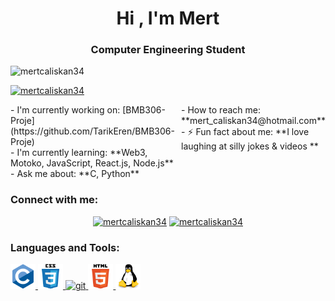 <h1 align="center">Hi , I'm Mert</h1>
<h3 align="center">Computer Engineering Student</h3>

<p align="left">
  <img src="https://komarev.com/ghpvc/?username=mertcaliskan34&label=Profile%20views&color=0e75b6&style=flat" alt="mertcaliskan34" />
</p>

<p align="left">
  <a href="https://github.com/ryo-ma/github-profile-trophy"><img src="https://github-profile-trophy.vercel.app/?username=mertcaliskan34" alt="mertcaliskan34" /></a>
</p>

<div style="display: flex; justify-content: space-between;">
  <div>
    -  I'm currently working on: [BMB306-Proje](https://github.com/TarikEren/BMB306-Proje) 
    <br>
    -  I'm currently learning: **Web3, Motoko, JavaScript, React.js, Node.js**
    <br>
    -  Ask me about: **C, Python**
  </div>
  <div>
    -  How to reach me: **mert_caliskan34@hotmail.com**
    <br>
    - ⚡ Fun fact about me: **I love laughing at silly jokes & videos **
  </div>
</div>

<h3 align="left">Connect with me:</h3>
<p align="center">
  <a href="https://linkedin.com/in/mertcaliskan34" target="_blank"><img src="https://raw.githubusercontent.com/rahuldkjain/github-profile-readme-generator/master/src/images/icons/Social/linked-in-alt.svg" alt="mertcaliskan34" height="30" width="40" /></a>
  <a href="https://instagram.com/mertcaliskan34" target="_blank"><img src="https://raw.githubusercontent.com/devicons/devicon/master/icons/Social/instagram.svg" alt="mertcaliskan34" height="30" width="40" /></a>
</p>

<h3 align="left">Languages and Tools:</h3>
<p align="left">
  <a href="https://www.cprogramming.com/" target="_blank" rel="noreferrer"> <img src="https://raw.githubusercontent.com/devicons/devicon/master/icons/c/c-original.svg" alt="c" width="40" height="40"/> </a>
  <a href="https://www.w3schools.com/css/" target="_blank" rel="noreferrer"> <img src="https://raw.githubusercontent.com/devicons/devicon/master/icons/css3/css3-original-wordmark.svg" alt="css3" width="40" height="40"/> </a>
  <a href="https://git-scm.com/" target="_blank" rel="noreferrer"> <img src="https://www.vectorlogo.zone/logos/git-scm/git-scm-icon.svg" alt="git" width="40" height="40"/> </a>
  <a href="https://www.w3.org/html/" target="_blank" rel="noreferrer"> <img src="https://raw.githubusercontent.com/devicons/devicon/master/icons/html5/html5-original-wordmark.svg" alt="html5" width="40" height="40"/> </a>
  <a href="https://www.linux.org/" target="_blank" rel="noreferrer"> <img src="https://raw.githubusercontent.com/devicons/devicon/master/icons/linux/linux-original.svg" alt="linux" width="40" height="40"/> </a>
  <a href="https://www.python.org" target="_blank" rel="noreferrer"> <img src="https://raw.githubusercontent.com/devicons/devicon/master/icons/python/python-original.svg" alt="python" width="40" height="40
